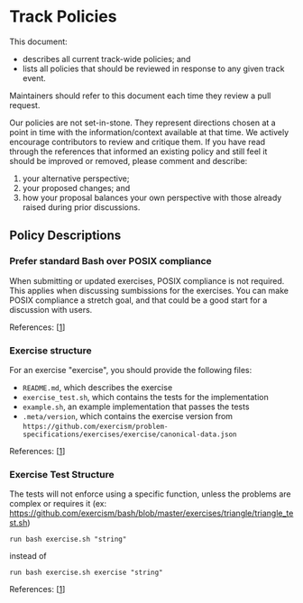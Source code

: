 # Track Policies

This document:

- describes all current track-wide policies; and
- lists all policies that should be reviewed in response to any given track event.

Maintainers should refer to this document each time they review a pull request.

Our policies are not set-in-stone. They represent directions chosen at a point in time with the information/context available at that time. We actively encourage contributors to review and critique them. If you have read through the references that informed an existing policy and still feel it should be improved or removed, please comment and describe:

1. your alternative perspective;
2. your proposed changes; and
3. how your proposal balances your own perspective with those already raised during prior discussions.

## Policy Descriptions

### Prefer standard Bash over POSIX compliance

When submitting or updated exercises, POSIX compliance is not required. This applies when discussing sumbissions for the exercises.
You can make POSIX compliance a stretch goal, and that could be a good start for a discussion with users.

References: [[1](https://github.com/exercism/bash/issues/88)]

### Exercise structure

For an exercise "exercise", you should provide the following files:
- `README.md`, which describes the exercise
- `exercise_test.sh`, which contains the tests for the implementation
- `example.sh`, an example implementation that passes the tests
- `.meta/version`, which contains the exercise version from `https://github.com/exercism/problem-specifications/exercises/exercise/canonical-data.json`

References: [[1](https://github.com/exercism/bash/issues/87#event-1446351332)]

### Exercise Test Structure

The tests will not enforce using a specific function, unless the problems are complex or requires it (ex: https://github.com/exercism/bash/blob/master/exercises/triangle/triangle_test.sh)

```
run bash exercise.sh "string"
```

instead of
```
run bash exercise.sh exercise "string"
```

References: [[1](https://github.com/exercism/bash/issues/150#event-1446340584)]
